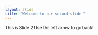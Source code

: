 ```yaml
---
layout: slide
title: "Welcome to our second slide!"
---
```

This is Slide 2
Use the left arrow to go back!
